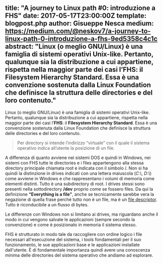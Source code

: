title: "A journey to Linux path #0: introduzione a FHS"
date: 2017-05-17T23:00:00Z
template: blogpost.php
author: Gisueppe Nesca
medium: https://medium.com/@neskov7/a-journey-to-linux-path-0-introduzione-a-fhs-9ed5358c4c1c
abstract: "Linux (o meglio GNU/Linux) è una famiglia di sistemi operativi Unix-like. Pertanto, qualunque sia la distribuzione a cui appartiene, rispetta nella maggior parte dei casi l’FHS: il Filesystem Hierarchy Standard. Essa è una convenzione sostenuta dalla Linux Foundation che definisce la struttura delle directories e del loro contenuto."
---
Linux (o meglio GNU/Linux) è una famiglia di sistemi operativi Unix-like. Pertanto, qualunque sia la distribuzione a cui
appartiene, rispetta nella maggior parte dei casi l’**FHS**: il **Filesystem Hierarchy Standard**. Essa è una convenzione
sostenuta dalla Linux Foundation che definisce la struttura delle directories e del loro contenuto.

> Per directory si intende l’indirizzo “virtuale” con il quale il sistema operativo indica all’utente la posizione di un
file.

A differenza di quanto avviene nei sistemi DOS e quindi in Windows, nei sistemi con FHS tutte le directories e i files
appartengono alla stessa directory principale chiamata root e indicata con il simbolo /. Non si ha quindi la distinzione
in drives indicati con una lettera maiuscola (*C:\\*, *D:\\*) come avviene in Windows e che rappresentano i volumi di memoria
come elementi distinti. Tutto è una subdirectory di root. I drives stessi sono presenti nella sottodirectory **/dev**
proprio come se fossero files. Da qui la definizione **“Everything is a file”**, anche se tecnicamente sarebbe vera la
negazione di quella frase perché tutto non è un file, ma è un [file descriptor](https://it.wikipedia.org/wiki/Descrittore_di_file).
Tutto è riconducibile a un flusso di bytes.

Le differenze con Windows non si limitano ai drives, ma riguardano anche il modo in cui vengono salvate le applicazioni
(sempre secondo la convenzione) e come è posizionato in memoria il sistema stesso.

FHS è strutturato in modo tale da raccogliere con ordine logico i file necessari all'esecuzione del sistema, i tools
fondamentali per il suo funzionamento, le sue applicazioni base e le applicazioni installate dall'utente. È di
fondamentale importanza quindi avere una conoscenza minima delle directories del sistema operativo che andiamo ad
esplorare.